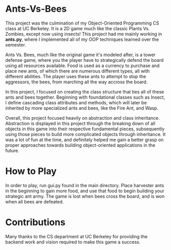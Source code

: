 # Ants-Vs-Bees
This project was the culmination of my Object-Oriented Programming CS class at UC Berkeley. It is a 2D game much like the classic Plants Vs. Zombies, except now using insects! This project had me mainly working in **ants.py**, where I implemented all of my OOP techniques learned over the semester.

Ants Vs. Bees, much like the original game it's modeled after, is a tower defense game, where you the player have to strategically defend the board using all resources available. Food is used as a currency to purchase and place new ants, of which there are numerous different types, all with different abilities. The player uses these ants to attempt to stop the aggressors, the bees, from marching all the way accross the board.

In this project, I focused on creating the class structure that ties all of these ants and bees together. Beginning with foundational classes such as Insect, I define cascading class attributes and methods, which will later be inherited by more specialized ants and bees, like the Fire Ant, and Wasp.

Overall, this project focused heavily on abstraction and class inheritance. Abstraction is displayed in this project through the breaking down of all objects in this game into their respective fundamental pieces, subsequently using those pieces to build more complicated objects through inheritance. It was a lot of fun at the time, and definitely helped me gain a better grasp on proper approaches towards building object-oriented applications in the future.

# How to Play
In order to play, run gui.py found in the main directory. Place harvester ants in the beginning to gain more food, and use that food to begin building your strategic ant army. The game is lost when bees cross the board, and is won when all bees are defeated.

# Contributions
Many thanks to the CS department at UC Berkeley for providing the backend work and vision required to make this game a success.
